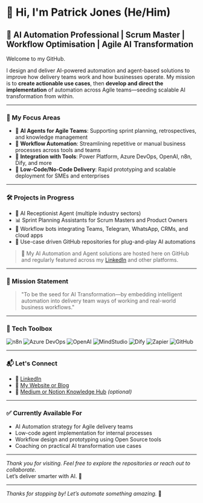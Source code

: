 # 👋 Hi, I'm Patrick Jones (He/Him)

## 🎯 AI Automation Professional | Scrum Master  | Workflow Optimisation | Agile AI Transformation

Welcome to my GitHub.

I design and deliver AI-powered automation and agent-based solutions to improve how delivery teams work and how businesses operate. My mission is to **create actionable use cases**, then **develop and direct the implementation** of automation across Agile teams—seeding scalable AI transformation from within.

---

### 🧠 My Focus Areas
- 🤖 **AI Agents for Agile Teams**: Supporting sprint planning, retrospectives, and knowledge management
- 🔁 **Workflow Automation**: Streamlining repetitive or manual business processes across tools and teams
- 🧩 **Integration with Tools**: Power Platform, Azure DevOps, OpenAI, n8n, Dify, and more
- 🌱 **Low-Code/No-Code Delivery**: Rapid prototyping and scalable deployment for SMEs and enterprises

---

### 🛠️ Projects in Progress
- 🦷 AI Receptionist Agent (multiple industry sectors)
- 📊 Sprint Planning Assistants for Scrum Masters and Product Owners
- 🔄 Workflow bots integrating Teams, Telegram, WhatsApp, CRMs, and cloud apps
- 💼 Use-case driven GitHub repositories for plug-and-play AI automations

> 🔗 My AI Automation and Agent solutions are hosted here on GitHub and regularly featured across my [LinkedIn](https://www.linkedin.com/in/indieagile) and other platforms.

---

### 📌 Mission Statement

> "To be the seed for AI Transformation—by embedding intelligent automation into delivery team ways of working and real-world business workflows."

---

### 🧰 Tech Toolbox

![n8n](https://img.shields.io/badge/n8n-Automation-blueviolet?style=flat&logo=n8n)
![Azure DevOps](https://img.shields.io/badge/Azure_DevOps-Project-blue?style=flat&logo=azuredevops)
![OpenAI](https://img.shields.io/badge/OpenAI-API-success?style=flat&logo=openai)
![MindStudio](https://img.shields.io/badge/Power_Platform-Low_Code-purple?style=flat&logo=microsoftpowerplatform)
![Dify](https://img.shields.io/badge/Dify_AI-Agent_Framework-orange?style=flat)
![Zapier](https://img.shields.io/badge/Zapier-Automation-lightgrey?style=flat)
![GitHub](https://img.shields.io/badge/GitHub-Actions-black?style=flat&logo=github)

---

### 📬 Let's Connect

- 💼 [LinkedIn](https://www.linkedin.com/in/yourname)
- 🧠 [My Website or Blog](https://yourwebsite.com)
- 🧾 [Medium or Notion Knowledge Hub](https://yourhub.com) *(optional)*

---

### ✅ Currently Available For

- AI Automation strategy for Agile delivery teams  
- Low-code agent implementation for internal processes  
- Workflow design and prototyping using Open Source tools  
- Coaching on practical AI transformation use cases  

---

_Thank you for visiting. Feel free to explore the repositories or reach out to collaborate._  
Let’s deliver smarter with AI. 🚀


---

_Thanks for stopping by! Let’s automate something amazing._ 🚀
